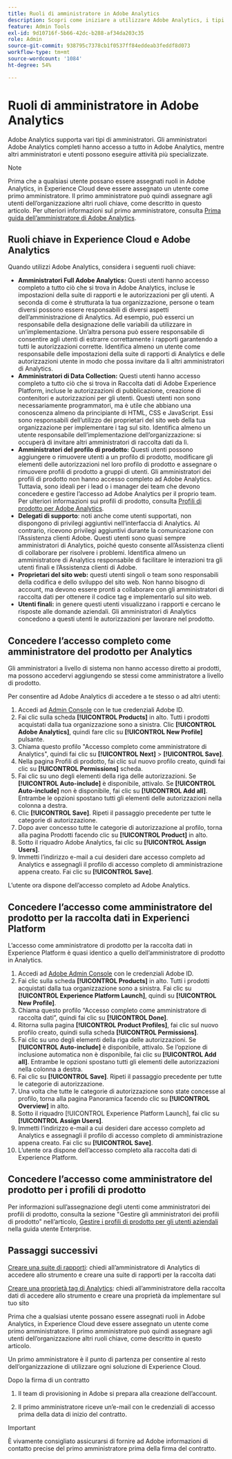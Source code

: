 ```yaml
---
title: Ruoli di amministratore in Adobe Analytics
description: Scopri come iniziare a utilizzare Adobe Analytics, i tipi di ruolo generali e l’accesso all’interfaccia utente.
feature: Admin Tools
exl-id: 9d10716f-5b66-42dc-b288-af34da203c35
role: Admin
source-git-commit: 938795c7378cb1f0537ff84eddeab3feddf8d073
workflow-type: tm+mt
source-wordcount: '1084'
ht-degree: 54%

---
```


# Ruoli di amministratore in Adobe Analytics

Adobe Analytics supporta vari tipi di amministratori. Gli amministratori Adobe Analytics completi hanno accesso a tutto in Adobe Analytics, mentre altri amministratori e utenti possono eseguire attività più specializzate.

>[!NOTE]
>
>Prima che a qualsiasi utente possano essere assegnati ruoli in Adobe Analytics, in Experience Cloud deve essere assegnato un utente come primo amministratore. Il primo amministratore può quindi assegnare agli utenti dell’organizzazione altri ruoli chiave, come descritto in questo articolo. Per ulteriori informazioni sul primo amministratore, consulta [Prima guida dell’amministratore di Adobe Analytics](/help/admin/admin-console/first-admin-guide.md).


## Ruoli chiave in Experience Cloud e Adobe Analytics

Quando utilizzi Adobe Analytics, considera i seguenti ruoli chiave:

* **Amministratori Full Adobe Analytics:** Questi utenti hanno accesso completo a tutto ciò che si trova in Adobe Analytics, incluse le impostazioni della suite di rapporti e le autorizzazioni per gli utenti. A seconda di come è strutturata la tua organizzazione, persone o team diversi possono essere responsabili di diversi aspetti dell’amministrazione di Analytics. Ad esempio, può esserci un responsabile della designazione delle variabili da utilizzare in un’implementazione. Un’altra persona può essere responsabile di consentire agli utenti di estrarre correttamente i rapporti garantendo a tutti le autorizzazioni corrette. Identifica almeno un utente come responsabile delle impostazioni della suite di rapporti di Analytics e delle autorizzazioni utente in modo che possa invitare da lì altri amministratori di Analytics.
* **Amministratori di Data Collection:** Questi utenti hanno accesso completo a tutto ciò che si trova in Raccolta dati di Adobe Experience Platform, incluse le autorizzazioni di pubblicazione, creazione di contenitori e autorizzazioni per gli utenti. Questi utenti non sono necessariamente programmatori, ma è utile che abbiano una conoscenza almeno da principiante di HTML, CSS e JavaScript. Essi sono responsabili dell’utilizzo dei proprietari del sito web della tua organizzazione per implementare i tag sul sito. Identifica almeno un utente responsabile dell’implementazione dell’organizzazione: si occuperà di invitare altri amministratori di raccolta dati da lì.
* **Amministratori del profilo di prodotto:** Questi utenti possono aggiungere o rimuovere utenti a un profilo di prodotto, modificare gli elementi delle autorizzazioni nel loro profilo di prodotto e assegnare o rimuovere profili di prodotto a gruppi di utenti. Gli amministratori dei profili di prodotto non hanno accesso completo ad Adobe Analytics. Tuttavia, sono ideali per i lead o i manager dei team che devono concedere e gestire l’accesso ad Adobe Analytics per il proprio team. Per ulteriori informazioni sui profili di prodotto, consulta [Profili di prodotto per Adobe Analytics](/help/admin/admin-console/permissions/product-profile.md).
* **Delegati di supporto**: noti anche come utenti supportati, non dispongono di privilegi aggiuntivi nell’interfaccia di Analytics. Al contrario, ricevono privilegi aggiuntivi durante la comunicazione con l’Assistenza clienti Adobe. Questi utenti sono quasi sempre amministratori di Analytics, poiché questo consente all’Assistenza clienti di collaborare per risolvere i problemi. Identifica almeno un amministratore di Analytics responsabile di facilitare le interazioni tra gli utenti finali e l’Assistenza clienti di Adobe.
* **Proprietari del sito web:** questi utenti singoli o team sono responsabili della codifica e dello sviluppo del sito web. Non hanno bisogno di account, ma devono essere pronti a collaborare con gli amministratori di raccolta dati per ottenere il codice tag e implementarlo sul sito web.
* **Utenti finali:** in genere questi utenti visualizzano i rapporti e cercano le risposte alle domande aziendali. Gli amministratori di Analytics concedono a questi utenti le autorizzazioni per lavorare nel prodotto.

## Concedere l’accesso completo come amministratore del prodotto per Analytics

Gli amministratori a livello di sistema non hanno accesso diretto ai prodotti, ma possono accedervi aggiungendo se stessi come amministratore a livello di prodotto.

Per consentire ad Adobe Analytics di accedere a te stesso o ad altri utenti:

1. Accedi ad [Admin Console](https://adminconsole.adobe.com/) con le tue credenziali Adobe ID.
1. Fai clic sulla scheda **[!UICONTROL Products]** in alto. Tutti i prodotti acquistati dalla tua organizzazione sono a sinistra. Clic **[!UICONTROL Adobe Analytics]**, quindi fare clic su **[!UICONTROL New Profile]** pulsante.
1. Chiama questo profilo &quot;Accesso completo come amministratore di Analytics&quot;, quindi fai clic su **[!UICONTROL Next]** > **[!UICONTROL Save]**.
1. Nella pagina Profili di prodotto, fai clic sul nuovo profilo creato, quindi fai clic su **[!UICONTROL Permissions]** scheda.
1. Fai clic su uno degli elementi della riga delle autorizzazioni. Se **[!UICONTROL Auto-include]** è disponibile, attivalo. Se **[!UICONTROL Auto-include]** non è disponibile, fai clic su **[!UICONTROL Add all]**. Entrambe le opzioni spostano tutti gli elementi delle autorizzazioni nella colonna a destra.
1. Clic **[!UICONTROL Save]**.
Ripeti il passaggio precedente per tutte le categorie di autorizzazione.
1. Dopo aver concesso tutte le categorie di autorizzazione al profilo, torna alla pagina Prodotti facendo clic su **[!UICONTROL Product]** in alto.
1. Sotto il riquadro Adobe Analytics, fai clic su **[!UICONTROL Assign Users]**.
1. Immetti l’indirizzo e-mail a cui desideri dare accesso completo ad Analytics e assegnagli il profilo di accesso completo di amministrazione appena creato. Fai clic su **[!UICONTROL Save]**.

L’utente ora dispone dell’accesso completo ad Adobe Analytics.

## Concedere l’accesso come amministratore del prodotto per la raccolta dati in Experienci Platform

L’accesso come amministratore di prodotto per la raccolta dati in Experience Platform è quasi identico a quello dell’amministratore di prodotto in Analytics.

1. Accedi ad [Adobe Admin Console](https://adminconsole.adobe.com) con le credenziali Adobe ID.
1. Fai clic sulla scheda **[!UICONTROL Products]** in alto. Tutti i prodotti acquistati dalla tua organizzazione sono a sinistra. Fai clic su **[!UICONTROL Experience Platform Launch]**, quindi su **[!UICONTROL New Profile]**.
1. Chiama questo profilo “Accesso completo come amministratore di raccolta dati”, quindi fai clic su **[!UICONTROL Done]**.
1. Ritorna sulla pagina **[!UICONTROL Product Profiles]**, fai clic sul nuovo profilo creato, quindi sulla scheda **[!UICONTROL Permissions]**.
1. Fai clic su uno degli elementi della riga delle autorizzazioni. Se **[!UICONTROL Auto-include]** è disponibile, attivalo. Se l’opzione di inclusione automatica non è disponibile, fai clic su **[!UICONTROL Add all]**. Entrambe le opzioni spostano tutti gli elementi delle autorizzazioni nella colonna a destra.
1. Fai clic su **[!UICONTROL Save]**. Ripeti il passaggio precedente per tutte le categorie di autorizzazione.
1. Una volta che tutte le categorie di autorizzazione sono state concesse al profilo, torna alla pagina Panoramica facendo clic su **[!UICONTROL Overview]** in alto.
1. Sotto il riquadro [!UICONTROL Experience Platform Launch], fai clic su **[!UICONTROL Assign Users]**.
1. Immetti l’indirizzo e-mail a cui desideri dare accesso completo ad Analytics e assegnagli il profilo di accesso completo di amministrazione appena creato. Fai clic su **[!UICONTROL Save]**.
1. L’utente ora dispone dell’accesso completo alla raccolta dati di Experience Platform.

## Concedere l’accesso come amministratore del prodotto per i profili di prodotto

Per informazioni sull’assegnazione degli utenti come amministratori dei profili di prodotto, consulta la sezione &quot;Gestire gli amministratori dei profili di prodotto&quot; nell’articolo, [Gestire i profili di prodotto per gli utenti aziendali](https://helpx.adobe.com/it/enterprise/using/manage-product-profiles.html) nella guida utente Enterprise.

## Passaggi successivi

[Creare una suite di rapporti](/help/admin/admin/c-manage-report-suites/c-new-report-suite/t-create-a-report-suite.md): chiedi all’amministratore di Analytics di accedere allo strumento e creare una suite di rapporti per la raccolta dati

[Creare una proprietà tag di Analytics](/help/implement/launch/create-analytics-property.md): chiedi all’amministratore della raccolta dati di accedere allo strumento e creare una proprietà da implementare sul tuo sito

Prima che a qualsiasi utente possano essere assegnati ruoli in Adobe Analytics, in Experience Cloud deve essere assegnato un utente come primo amministratore. Il primo amministratore può quindi assegnare agli utenti dell’organizzazione altri ruoli chiave, come descritto in questo articolo.

Un primo amministratore è il punto di partenza per consentire al resto dell’organizzazione di utilizzare ogni soluzione di Experience Cloud.

Dopo la firma di un contratto

1. Il team di provisioning in Adobe si prepara alla creazione dell’account.

1. Il primo amministratore riceve un’e-mail con le credenziali di accesso prima della data di inizio del contratto.

>[!IMPORTANT]
>
>   È vivamente consigliato assicurarsi di fornire ad Adobe informazioni di contatto precise del primo amministratore prima della firma del contratto.
